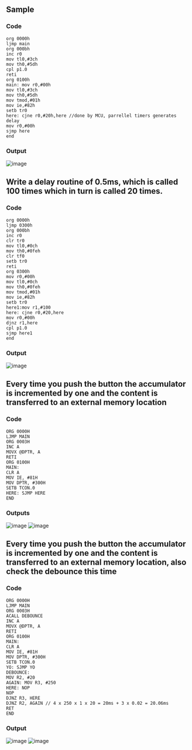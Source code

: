 ## Sample
### Code
``` Assembly
org 0000h
ljmp main
org 000bh
inc r0
mov tl0,#3ch
mov th0,#5dh
cpl p1.0
reti
org 0100h
main: mov r0,#00h
mov tl0,#3ch
mov th0,#5dh
mov tmod,#01h
mov ie,#82h
setb tr0
here: cjne r0,#20h,here //done by MCU, parrellel timers generates delay
mov r0,#00h
sjmp here
end
```
### Output
![image](https://github.com/user-attachments/assets/d1aebeed-e747-4420-b359-31b7243b4ad8)


## Write a delay routine of 0.5ms, which is called 100 times which in turn is called 20 times.
### Code
``` Assembly
org 0000h 
ljmp 0300h
org 000bh 
inc r0 
clr tr0
mov tl0,#0ch 
mov th0,#0feh 
clr tf0
setb tr0
reti
org 0300h
mov r0,#00h 
mov tl0,#0ch 
mov th0,#0feh 
mov tmod,#01h 
mov ie,#82h 
setb tr0 
here1:mov r1,#100
here: cjne r0,#20,here  
mov r0,#00h 
djnz r1,here
cpl p1.0 
sjmp here1 
end
```
### Output
![image](https://github.com/user-attachments/assets/5e4c16c6-a9a5-4300-aad8-5a75b54f9c68)

## Every time you push the button the accumulator is incremented by one and the content is transferred to an external memory location
### Code
``` Assembly
ORG 0000H        
LJMP MAIN
ORG 0003H        
INC A
MOVX @DPTR, A
RETI
ORG 0100H
MAIN:
CLR A
MOV IE, #81H     
MOV DPTR, #300H    
SETB TCON.0
HERE: SJMP HERE
END
```
### Outputs
![image](https://github.com/user-attachments/assets/4d057904-1047-4b87-baac-fe760d789b8e)
![image](https://github.com/user-attachments/assets/0d82ed6f-d064-4590-8cb3-106e8752a4a3)

## Every time you push the button the accumulator is incremented by one and the content is transferred to an external memory location, also check the debounce this time

### Code
``` Assembly
ORG 0000H        
LJMP MAIN
ORG 0003H        
ACALL DEBOUNCE
INC A
MOVX @DPTR, A
RETI
ORG 0100H
MAIN:
CLR A
MOV IE, #81H     
MOV DPTR, #300H    
SETB TCON.0
YO: SJMP YO
DEBOUNCE: 
MOV R2, #20
AGAIN: MOV R3, #250
HERE: NOP
NOP 
DJNZ R3, HERE
DJNZ R2, AGAIN // 4 x 250 x 1 x 20 = 20ms + 3 x 0.02 = 20.06ms
RET
END
```
### Output
![image](https://github.com/user-attachments/assets/98d1ad01-cfa5-4e17-96e4-b04e3c016f8e)
![image](https://github.com/user-attachments/assets/5dd2b720-7c01-4162-b1bf-76663c7157f6)
